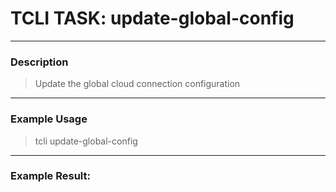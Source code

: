 # TCLI TASK: update-global-config

---
### Description
> Update the global cloud connection configuration

---
### Example Usage
> tcli update-global-config



---
### Example Result:
